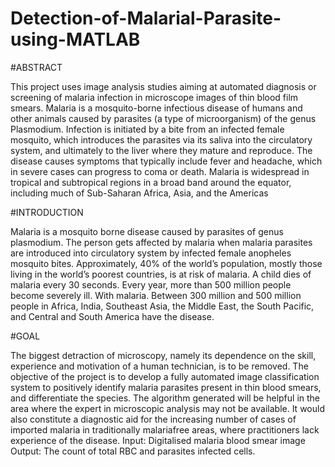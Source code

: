 # Detection-of-Malarial-Parasite-using-MATLAB

#ABSTRACT

This project uses image analysis studies aiming at automated diagnosis or screening of
malaria infection in microscope images of thin blood film smears. Malaria is a mosquito-borne
infectious disease of humans and other animals caused by parasites (a type of microorganism)
of the genus Plasmodium. Infection is initiated by a bite from an infected female mosquito,
which introduces the parasites via its saliva into the circulatory system, and ultimately to the
liver where they mature and reproduce. The disease causes symptoms that typically include
fever and headache, which in severe cases can progress to coma or death. Malaria is
widespread in tropical and subtropical regions in a broad band around the equator, including
much of Sub-Saharan Africa, Asia, and the Americas

#INTRODUCTION

Malaria is a mosquito borne disease caused by parasites of genus plasmodium. The person
gets affected by malaria when malaria parasites are introduced into circulatory system by
infected female anopheles mosquito bites. Approximately, 40% of the world’s population,
mostly those living in the world’s poorest countries, is at risk of malaria. A child dies of
malaria every 30 seconds. Every year, more than 500 million people become severely ill. With
malaria. Between 300 million and 500 million people in Africa, India, Southeast Asia, the
Middle East, the South Pacific, and Central and South America have the disease.

#GOAL

The biggest detraction of microscopy, namely its dependence on the skill, experience and
motivation of a human technician, is to be removed. The objective of the project is to develop
a fully automated image classification system to positively identify malaria parasites present in
thin blood smears, and differentiate the species. The algorithm generated will be helpful in the
area where the expert in microscopic analysis may not be available. It would also constitute a
diagnostic aid for the increasing number of cases of imported malaria in traditionally malariafree areas, where practitioners lack experience of the disease.
Input: Digitalised malaria blood smear image
Output: The count of total RBC and parasites infected cells.
